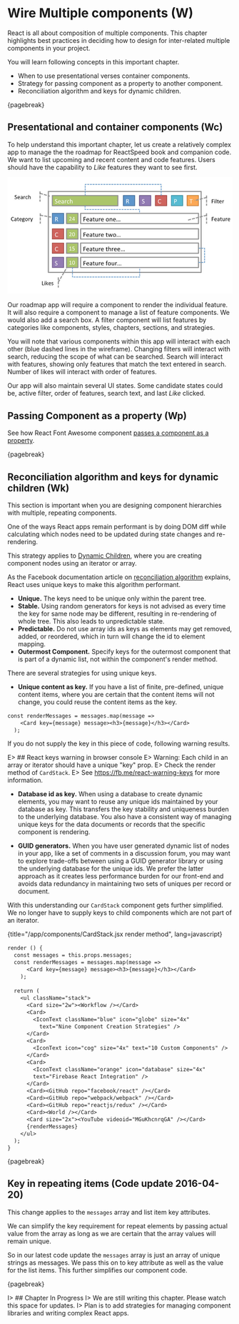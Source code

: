 # Wire Multiple components (W)

React is all about composition of multiple components. This chapter highlights
best practices in deciding how to design for inter-related multiple components
in your project.

You will learn following concepts in this important chapter.

- When to use presentational verses container components.
- Strategy for passing component as a property to another component.
- Reconciliation algorithm and keys for dynamic children.

{pagebreak}

## Presentational and container components (Wc)

To help understand this important chapter, let us create a relatively complex app
to manage the the roadmap for ReactSpeed book and companion code. We want to list
upcoming and recent content and code features. Users should have the capability
to *Like* features they want to see first.

![Roadmap app wireframe](images/roadmap.jpg)

Our roadmap app will require a component to render the individual feature.
It will also require a component to manage a list of feature components. We would
also add a search box. A filter component will list features by categories
like components, styles, chapters, sections, and strategies.

You will note that various components within this app will interact with each
other (blue dashed lines in the wireframe). Changing filters will interact with search, reducing the scope of
what can be searched. Search will interact with features, showing only features
that match the text entered in search. Number of likes will interact with order of features.

Our app will also maintain several UI states. Some candidate states could be,
active filter, order of features, search text, and last *Like* clicked.

## Passing Component as a property (Wp)

See how React Font Awesome component [passes a component as a property][4].

{pagebreak}

## Reconciliation algorithm and keys for dynamic children (Wk)

This section is important when you are designing component hierarchies with multiple, repeating
components.

One of the ways React apps remain performant is by doing DOM diff while calculating
which nodes need to be updated during state changes and re-rendering.

This strategy applies to [Dynamic Children][6], where you are creating component nodes
using an iterator or array.

As the Facebook documentation article on [reconciliation algorithm][5] explains, React uses
unique keys to make this algorithm performant.

- **Unique.** The keys need to be unique only within the parent tree.
- **Stable.** Using random generators for keys is not advised as every time the key for same
node may be different, resulting in re-rendering of whole tree. This also leads to unpredictable state.
- **Predictable.** Do not use array ids as keys as elements may get removed, added, or reordered, which in
turn will change the id to element mapping.
- **Outermost Component.** Specify keys for the outermost component that is part
of a dynamic list, not within the component's render method.

There are several strategies for using unique keys.

- **Unique content as key.** If you have a list of finite, pre-defined, unique content items, where you are
certain that the content items will not change, you could reuse the content items as the key.

```
const renderMessages = messages.map(message =>
    <Card key={message} message><h3>{message}</h3></Card>
  );
```

If you do not supply the key in this piece of code, following warning results.

E> ## React keys warning in browser console
E> Warning: Each child in an array or iterator should have a unique "key" prop.
E> Check the render method of `CardStack`.
E> See https://fb.me/react-warning-keys for more information.

- **Database id as key.** When using a database to create dynamic elements, you may want to reuse any
unique ids maintained by your database as key. This transfers the key stability and uniqueness burden
to the underlying database. You also have a consistent way of managing unique keys for the data documents or records
that the specific component is rendering.

- **GUID generators.** When you have user generated dynamic list of nodes in your app, like a set of comments
in a discussion forum, you may want to explore trade-offs between using a GUID generator library or using the underlying database for the unique ids. We prefer the latter approach as it creates less performance burden for our front-end
and avoids data redundancy in maintaining two sets of uniques per record or document.

With this understanding our ```CardStack``` component gets further simplified. We no longer have to supply
keys to child components which are not part of an iterator.

{title="/app/components/CardStack.jsx render method", lang=javascript}
~~~~~~~
render () {
  const messages = this.props.messages;
  const renderMessages = messages.map(message =>
      <Card key={message} message><h3>{message}</h3></Card>
    );

  return (
    <ul className="stack">
      <Card size="2w"><Workflow /></Card>
      <Card>
        <IconText className="blue" icon="globe" size="4x"
          text="Nine Component Creation Strategies" />
      </Card>
      <Card>
        <IconText icon="cog" size="4x" text="10 Custom Components" />
      </Card>
      <Card>
        <IconText className="orange" icon="database" size="4x"
        text="Firebase React Integration" />
      </Card>
      <Card><GitHub repo="facebook/react" /></Card>
      <Card><GitHub repo="webpack/webpack" /></Card>
      <Card><GitHub repo="reactjs/redux" /></Card>
      <Card><World /></Card>
      <Card size="2x"><YouTube videoid="MGuKhcnrqGA" /></Card>
      {renderMessages}
    </ul>
  );
}
~~~~~~~

{pagebreak}

## Key in repeating items (Code update 2016-04-20)

This change applies to the ```messages``` array and list item key attributes.

We can simplify the key requirement for repeat elements by passing actual value from the array
as long as we are certain that the array values will remain unique.

So in our latest code update the ```messages``` array is just an array of unique strings as messages.
We pass this on to key attribute as well as the value for the list items. This further simplifies
our component code.

{pagebreak}

I> ## Chapter In Progress
I> We are still writing this chapter. Please watch this space for updates.
I> Plan is to add strategies for managing component libraries and writing complex React apps.

[1]: https://medium.com/@learnreact/container-components-c0e67432e005#.gqeyt75at
[2]: https://www.youtube.com/watch?v=KYzlpRvWZ6c&t=1351
[3]: https://medium.com/@dan_abramov/smart-and-dumb-components-7ca2f9a7c7d0#.awiq3o75o
[4]: https://github.com/andreypopp/react-fa/blob/master/src/Icon.js
[5]: https://facebook.github.io/react/docs/reconciliation.html
[6]: http://facebook.github.io/react/docs/multiple-components.html#dynamic-children
